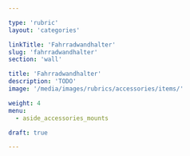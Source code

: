 ```yaml
---

type: 'rubric'
layout: 'categories'

linkTitle: 'Fahrradwandhalter'
slug: 'fahrradwandhalter'
section: 'wall'

title: 'Fahrradwandhalter'
description: 'TODO'
image: '/media/images/rubrics/accessories/items/'

weight: 4
menu:
  - aside_accessories_mounts 

draft: true

---
```

